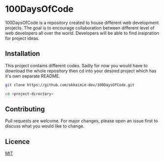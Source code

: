 # 100DaysOfCode

100DaysOfCode is a repository created to house different web development projects. The goal is to encourage collaboration between different level of web developers all over the world. Developers will be able to find insipration for project ideas.

## Installation

This project contains different codes. Sadly for now you would have to download the whole repository then cd into your desired project which has it's own separate README.

```bash
git clone https://github.com/okhaimie-dev/100DaysOfCode.git
```

```bash
cd <project-directory>
```

## Contributing

Pull requests are welcome. For major changes, please open an issue first to discuss what you would like to change.

## Licence

[MIT](https://mit-license.org/)
